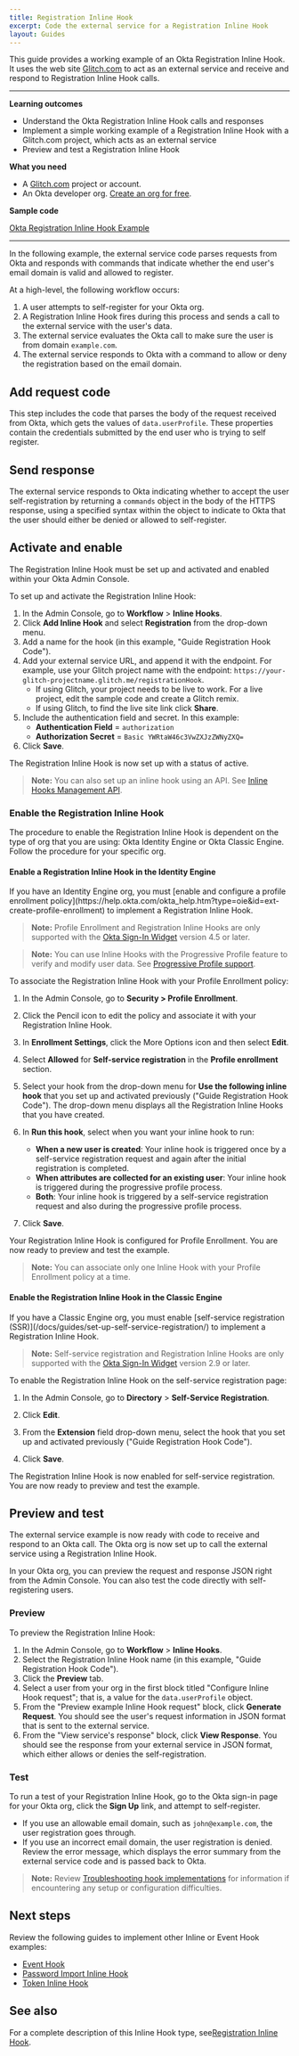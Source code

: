 ```yaml
---
title: Registration Inline Hook
excerpt: Code the external service for a Registration Inline Hook
layout: Guides
---
```


This guide provides a working example of an Okta Registration Inline Hook. It uses the web site [Glitch.com](https://glitch.com) to act as an external service and receive and respond to Registration Inline Hook calls.

---

**Learning outcomes**

* Understand the Okta Registration Inline Hook calls and responses
* Implement a simple working example of a Registration Inline Hook with a Glitch.com project, which acts as an external service
* Preview and test a Registration Inline Hook

**What you need**

* A [Glitch.com](https://glitch.com) project or account.
* An Okta developer org. [Create an org for free](https://developer.okta.com/signup/).

**Sample code**

[Okta Registration Inline Hook Example](https://glitch.com/edit/#!/okta-inlinehook-registrationhook?path=README.md)

---

In the following example, the external service code parses requests from Okta and responds with commands that indicate whether the end user's email domain is valid and allowed to register.

At a high-level, the following workflow occurs:

1. A user attempts to self-register for your Okta org.
1. A Registration Inline Hook fires during this process and sends a call to the external service with the user's data.
1. The external service evaluates the Okta call to make sure the user is from domain `example.com`.
1. The external service responds to Okta with a command to allow or deny the registration based on the email domain.

## Add request code

This step includes the code that parses the body of the request received from Okta, which gets the values of `data.userProfile`. These properties contain the credentials submitted by the end user who is trying to self register.

<StackSelector snippet="get-submitted-credentials" noSelector/>

## Send response

The external service responds to Okta indicating whether to accept the user self-registration by returning a `commands` object in the body of the HTTPS response, using a specified syntax within the object to indicate to Okta that the user should either be denied or allowed to self-register.

<StackSelector snippet="send-response" noSelector/>

## Activate and enable

The Registration Inline Hook must be set up and activated and enabled within your Okta Admin Console.

To set up and activate the Registration Inline Hook:

1. In the Admin Console, go to **Workflow** > **Inline Hooks**.
1. Click **Add Inline Hook** and select **Registration** from the drop-down menu.
1. Add a name for the hook (in this example, "Guide Registration Hook Code").
1. Add your external service URL, and append it with the endpoint. For example, use your Glitch project name with the endpoint:  `https://your-glitch-projectname.glitch.me/registrationHook`.
    - If using Glitch, your project needs to be live to work. For a live project, edit the sample code and create a Glitch remix.
    - If using Glitch, to find the live site link click **Share**.
1. Include the authentication field and secret. In this example:
    - **Authentication Field** = `authorization`
    - **Authorization Secret** = `Basic YWRtaW46c3VwZXJzZWNyZXQ=`
1. Click **Save**.

The Registration Inline Hook is now set up with a status of active.

> **Note:** You can also set up an inline hook using an API. See [Inline Hooks Management API](/docs/reference/api/inline-hooks/#create-inline-hook).

### Enable the Registration Inline Hook

The procedure to enable the Registration Inline Hook is dependent on the type of org that you are using: Okta Identity Engine or Okta Classic Engine. Follow the procedure for your specific org.

#### Enable a Registration Inline Hook in the Identity Engine

<ApiLifecycle access="ie" />
If you have an Identity Engine org, you must [enable and configure a profile enrollment policy](https://help.okta.com/okta_help.htm?type=oie&id=ext-create-profile-enrollment) to implement a Registration Inline Hook.

> **Note:** Profile Enrollment and Registration Inline Hooks are only supported with the [Okta Sign-In Widget](/code/javascript/okta_sign-in_widget/) version 4.5 or later.

> **Note:** You can use Inline Hooks with the Progressive Profile feature to verify and modify user data. See [Progressive Profile support](/docs/concepts/inline-hooks/#progressive-profile-support).

To associate the Registration Inline Hook with your Profile Enrollment policy:

1. In the Admin Console, go to **Security > Profile Enrollment**.

1. Click the Pencil icon to edit the policy and associate it with your Registration Inline Hook.

1. In **Enrollment Settings**, click the More Options icon and then select **Edit**.

1. Select **Allowed** for **Self-service registration** in the **Profile enrollment** section.

1. Select your hook from the drop-down menu for **Use the following inline hook** that you set up and activated previously ("Guide Registration Hook Code"). The drop-down menu displays all the Registration Inline Hooks that you have created.

1. In **Run this hook**, select when you want your inline hook to run:
    - **When a new user is created**: Your inline hook is triggered once by a self-service registration request and again after the initial registration is completed.
    - **When attributes are collected for an existing user**: Your inline hook is triggered during the progressive profile process.
    - **Both**: Your inline hook is triggered by a self-service registration request and also during the progressive profile process.

1. Click **Save**.

Your Registration Inline Hook is configured for Profile Enrollment. You are now ready to preview and test the example.

> **Note:** You can associate only one Inline Hook with your Profile Enrollment policy at a time.

#### Enable the Registration Inline Hook in the Classic Engine

<ApiLifecycle access="ea" />
If you have a Classic Engine org, you must enable [self-service registration (SSR)](/docs/guides/set-up-self-service-registration/) to implement a Registration Inline Hook.

> **Note:** Self-service registration and Registration Inline Hooks are only supported with the [Okta Sign-In Widget](/code/javascript/okta_sign-in_widget/) version 2.9 or later.

To enable the Registration Inline Hook on the self-service registration page:

1. In the Admin Console, go to **Directory** > **Self-Service Registration**.

1. Click **Edit**.

1. From the **Extension** field drop-down menu, select the hook that you set up and activated previously ("Guide Registration Hook Code").

1. Click **Save**.

The Registration Inline Hook is now enabled for self-service registration. You are now ready to preview and test the example.

## Preview and test

The external service example is now ready with code to receive and respond to an Okta call. The Okta org is now set up to call the external service using a Registration Inline Hook.

In your Okta org, you can preview the request and response JSON right from the Admin Console. You can also test the code directly with self-registering users.

### Preview

To preview the Registration Inline Hook:

1. In the Admin Console, go to **Workflow** > **Inline Hooks**.
2. Select the Registration Inline Hook name (in this example, "Guide Registration Hook Code").
3. Click the **Preview** tab.
4. Select a user from your org in the first block titled "Configure Inline Hook request"; that is, a value for the `data.userProfile` object.
5. From the "Preview example Inline Hook request" block, click **Generate Request**.
    You should see the user's request information in JSON format that is sent to the external service.
6. From the "View service's response" block, click **View Response**.
    You should see the response from your external service in JSON format, which either allows or denies the self-registration.

### Test

To run a test of your Registration Inline Hook, go to the Okta sign-in page for your Okta org, click the **Sign Up** link, and attempt to self-register.

* If you use an allowable email domain, such as `john@example.com`, the user registration goes through.
* If you use an incorrect email domain, the user registration is denied. Review the error message, which displays the error summary from the external service code and is passed back to Okta.

> **Note:** Review [Troubleshooting hook implementations](/docs/guides/common-hook-set-up-steps/nodejs/main/#troubleshoot-hook-implementations) for information if encountering any setup or configuration difficulties.

## Next steps

Review the following guides to implement other Inline or Event Hook examples:

* [Event Hook](/docs/guides/event-hook-implementation/)
* [Password Import Inline Hook](/docs/guides/password-import-inline-hook/)
* [Token Inline Hook](/docs/guides/token-inline-hook/)

## See also

For a complete description of this Inline Hook type, see[Registration Inline Hook](/docs/reference/registration-hook/).
